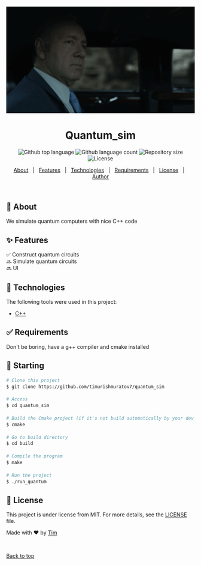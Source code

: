 <p align="center">
  <img src="underwood.gif" alt="animated" />
</p>


<h1 align="center">Quantum_sim</h1>

<p align="center">
  <img alt="Github top language" src="https://img.shields.io/github/languages/top/timurishmuratov7/quantum_sim?color=56BEB8">

  <img alt="Github language count" src="https://img.shields.io/github/languages/count/timurishmuratov7/quantum_sim?color=56BEB8">

  <img alt="Repository size" src="https://img.shields.io/github/repo-size/timurishmuratov7/quantum_sim?color=56BEB8">

  <img alt="License" src="https://img.shields.io/github/license/timurishmuratov7/quantum_sim?color=56BEB8">

  <!-- <img alt="Github issues" src="https://img.shields.io/github/issues/timurishmuratov7/quantum_sim?color=56BEB8" /> -->

  <!-- <img alt="Github forks" src="https://img.shields.io/github/forks/timurishmuratov7/quantum_sim?color=56BEB8" /> -->

  <!-- <img alt="Github stars" src="https://img.shields.io/github/stars/timurishmuratov7/quantum_sim?color=56BEB8" /> -->
</p>

<!-- Status -->

<!-- <h4 align="center"> 
	🚧  Quantum_sim 🚀 Under construction...  🚧
</h4> 

<hr> -->

<p align="center">
  <a href="#dart-about">About</a> &#xa0; | &#xa0; 
  <a href="#sparkles-features">Features</a> &#xa0; | &#xa0;
  <a href="#rocket-technologies">Technologies</a> &#xa0; | &#xa0;
  <a href="#white_check_mark-requirements">Requirements</a> &#xa0; | &#xa0;
  <a href="#memo-license">License</a> &#xa0; | &#xa0;
  <a href="https://github.com/timurishmuratov7" target="_blank">Author</a>
</p>

<br>

## :dart: About ##

We simulate quantum computers with nice C++ code

## :sparkles: Features ##

✅ Construct quantum circuits \
:soon: Simulate quantum circuits \
:soon: UI

## :rocket: Technologies ##

The following tools were used in this project:

- [C++](https://cplusplus.com/)

## :white_check_mark: Requirements ##

Don't be boring, have a g++ compiler and cmake installed

## :checkered_flag: Starting ##

```bash
# Clone this project
$ git clone https://github.com/timurishmuratov7/quantum_sim

# Access
$ cd quantum_sim

# Build the Cmake project (if it's not build automatically by your dev environment)
$ cmake

# Go to build directory
$ cd build

# Compile the program
$ make

# Run the project
$ ./run_quantum
```

## :memo: License ##

This project is under license from MIT. For more details, see the [LICENSE](LICENSE.md) file.


Made with :heart: by <a href="https://github.com/timurishmuratov7" target="_blank">Tim</a>

&#xa0;

<a href="#top">Back to top</a>
